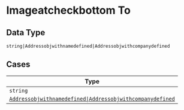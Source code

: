 
# Imageatcheckbottom To

## Data Type

`string|Addressobjwithnamedefined|Addressobjwithcompanydefined`

## Cases

| Type |
|  --- |
| `string` |
| [`Addressobjwithnamedefined\|Addressobjwithcompanydefined`](../../../doc/models/containers/inline-address-us-chk-11.md) |

